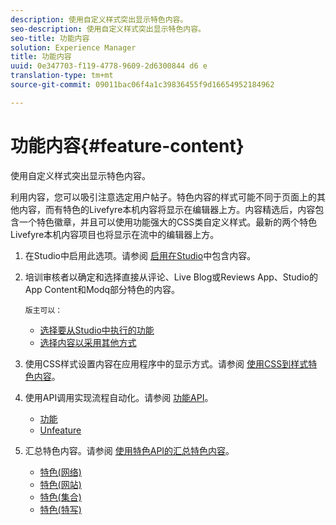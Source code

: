 ```yaml
---
description: 使用自定义样式突出显示特色内容。
seo-description: 使用自定义样式突出显示特色内容。
seo-title: 功能内容
solution: Experience Manager
title: 功能内容
uuid: 0e347703-f119-4778-9609-2d6300844 d6 e
translation-type: tm+mt
source-git-commit: 09011bac06f4a1c39836455f9d16654952184962

---
```



# 功能内容{#feature-content}

使用自定义样式突出显示特色内容。

利用内容，您可以吸引注意选定用户帖子。特色内容的样式可能不同于页面上的其他内容，而有特色的Livefyre本机内容将显示在编辑器上方。内容精选后，内容包含一个特色徽章，并且可以使用功能强大的CSS类自定义样式。最新的两个特色Livefyre本机内容项目也将显示在流中的编辑器上方。

1. 在Studio中启用此选项。请参阅 [启用在Studio](/help/using/c-features-livefyre/c-content-collection-tags/t-enable-featuring-content-in-studio.md#t_enable_featuring_content_in_studio)中包含内容。
1. 培训审核者以确定和选择直接从评论、Live Blog或Reviews App、Studio的App Content和Modq部分特色的内容。

       版主可以：
   
   * [选择要从Studio中执行的功能](/help/using/c-features-livefyre/c-content-collection-tags/t-select-content-to-feature-from-studio.md#select_content_to_feature_from_studio)
   * [选择内容以采用其他方式](/help/using/c-features-livefyre/c-content-collection-tags/t-select-content-to-feature.md#t_select_content_to_feature)

1. 使用CSS样式设置内容在应用程序中的显示方式。请参阅 [使用CSS到样式特色内容](/help/implementation/c-app-customizations/c-use-css-to-style-featured-content.md)。
1. 使用API调用实现流程自动化。请参阅 [功能API](/help/implementation/c-app-customizations/c-feature-apis.md)。

   * [功能](#c_feature_apis/section_jpw_nqw_xz)
   * [Unfeature](#c_feature_apis/section_knh_mqw_xz)

1. 汇总特色内容。请参阅 [使用特色API的汇总特色内容](/help/implementation/c-app-customizations/c-aggregated-featured-content-using-the-featured-apis.md)。

   * [特色(网络)](/help/implementation/c-app-customizations/c-aggregated-featured-content-using-the-featured-apis.md#section_cgm_1nw_xz)
   * [特色(网站)](/help/implementation/c-app-customizations/c-aggregated-featured-content-using-the-featured-apis.md#section_lq5_ymw_xz)
   * [特色(集合)](/help/implementation/c-app-customizations/c-aggregated-featured-content-using-the-featured-apis.md#section_kgc_xmw_xz)
   * [特色(特写)](/help/implementation/c-app-customizations/c-aggregated-featured-content-using-the-featured-apis.md#section_n4b_lmw_xz)

